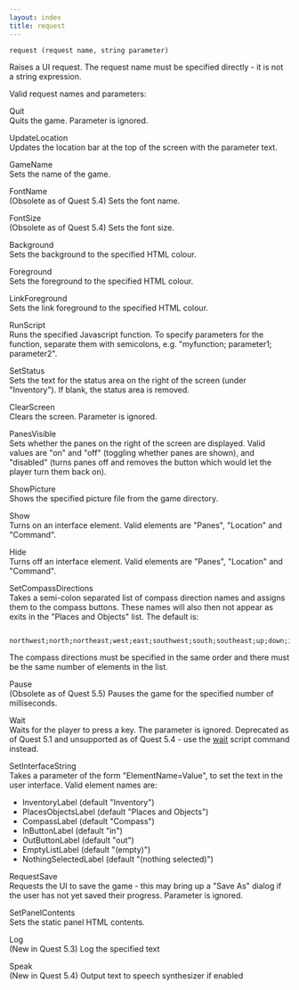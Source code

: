 ```yaml
---
layout: index
title: request
---
```


    request (request name, string parameter)

Raises a UI request. The request name must be specified directly - it is not a string expression.

Valid request names and parameters:

Quit  
Quits the game. Parameter is ignored.

UpdateLocation  
Updates the location bar at the top of the screen with the parameter text.

GameName  
Sets the name of the game.

FontName  
(Obsolete as of Quest 5.4) Sets the font name.

FontSize  
(Obsolete as of Quest 5.4) Sets the font size.

Background  
Sets the background to the specified HTML colour.

Foreground  
Sets the foreground to the specified HTML colour.

LinkForeground  
Sets the link foreground to the specified HTML colour.

RunScript  
Runs the specified Javascript function. To specify parameters for the function, separate them with semicolons, e.g. "myfunction; parameter1; parameter2".

SetStatus  
Sets the text for the status area on the right of the screen (under "Inventory"). If blank, the status area is removed.

ClearScreen  
Clears the screen. Parameter is ignored.

PanesVisible  
Sets whether the panes on the right of the screen are displayed. Valid values are "on" and "off" (toggling whether panes are shown), and "disabled" (turns panes off and removes the button which would let the player turn them back on).

ShowPicture  
Shows the specified picture file from the game directory.

Show  
Turns on an interface element. Valid elements are "Panes", "Location" and "Command".

Hide  
Turns off an interface element. Valid elements are "Panes", "Location" and "Command".

SetCompassDirections  
Takes a semi-colon separated list of compass direction names and assigns them to the compass buttons. These names will also then not appear as exits in the "Places and Objects" list. The default is:

<!-- -->

     northwest;north;northeast;west;east;southwest;south;southeast;up;down;in;out

The compass directions must be specified in the same order and there must be the same number of elements in the list.

Pause  
(Obsolete as of Quest 5.5) Pauses the game for the specified number of milliseconds.

Wait  
Waits for the player to press a key. The parameter is ignored. Deprecated as of Quest 5.1 and unsupported as of Quest 5.4 - use the [wait](wait.html) script command instead.

SetInterfaceString  
Takes a parameter of the form "ElementName=Value", to set the text in the user interface. Valid element names are:

-   InventoryLabel (default "Inventory")
-   PlacesObjectsLabel (default "Places and Objects")
-   CompassLabel (default "Compass")
-   InButtonLabel (default "in")
-   OutButtonLabel (default "out")
-   EmptyListLabel (default "(empty)")
-   NothingSelectedLabel (default "(nothing selected)")

RequestSave  
Requests the UI to save the game - this may bring up a "Save As" dialog if the user has not yet saved their progress. Parameter is ignored.

SetPanelContents  
Sets the static panel HTML contents.

Log  
(New in Quest 5.3) Log the specified text

Speak  
(New in Quest 5.4) Output text to speech synthesizer if enabled


